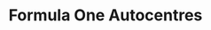 ---
title: "Formula One Autocentres"
url: /felixstowe/formula-one-autocentres/
shop: Autowerkstatt
---
